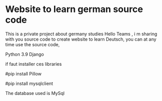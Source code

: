 # Website to learn german source code
This is a private project about germany studies
Hello Teams , i m sharing with you source code to create website to learn Deutsch, you can at any time use the source code,


Python 3.9
Django




if faut installer ces libraries

#pip install Pillow

#pip install mysqlclient



The database used is MySql

